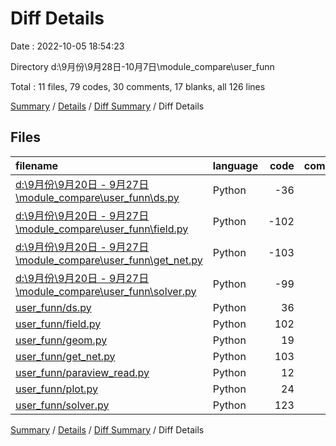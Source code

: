 # Diff Details

Date : 2022-10-05 18:54:23

Directory d:\\9月份\\9月28日-10月7日\\module_compare\\user_funn

Total : 11 files,  79 codes, 30 comments, 17 blanks, all 126 lines

[Summary](results.md) / [Details](details.md) / [Diff Summary](diff.md) / Diff Details

## Files
| filename | language | code | comment | blank | total |
| :--- | :--- | ---: | ---: | ---: | ---: |
| [d:\9月份\9月20日 - 9月27日\module_compare\user_funn\ds.py](/d:%5C9%E6%9C%88%E4%BB%BD%5C9%E6%9C%8820%E6%97%A5%20-%209%E6%9C%8827%E6%97%A5%5Cmodule_compare%5Cuser_funn%5Cds.py) | Python | -36 | -20 | -9 | -65 |
| [d:\9月份\9月20日 - 9月27日\module_compare\user_funn\field.py](/d:%5C9%E6%9C%88%E4%BB%BD%5C9%E6%9C%8820%E6%97%A5%20-%209%E6%9C%8827%E6%97%A5%5Cmodule_compare%5Cuser_funn%5Cfield.py) | Python | -102 | -22 | -25 | -149 |
| [d:\9月份\9月20日 - 9月27日\module_compare\user_funn\get_net.py](/d:%5C9%E6%9C%88%E4%BB%BD%5C9%E6%9C%8820%E6%97%A5%20-%209%E6%9C%8827%E6%97%A5%5Cmodule_compare%5Cuser_funn%5Cget_net.py) | Python | -103 | -5 | -10 | -118 |
| [d:\9月份\9月20日 - 9月27日\module_compare\user_funn\solver.py](/d:%5C9%E6%9C%88%E4%BB%BD%5C9%E6%9C%8820%E6%97%A5%20-%209%E6%9C%8827%E6%97%A5%5Cmodule_compare%5Cuser_funn%5Csolver.py) | Python | -99 | -56 | -29 | -184 |
| [user_funn/ds.py](/user_funn/ds.py) | Python | 36 | 20 | 9 | 65 |
| [user_funn/field.py](/user_funn/field.py) | Python | 102 | 23 | 28 | 153 |
| [user_funn/geom.py](/user_funn/geom.py) | Python | 19 | 0 | 4 | 23 |
| [user_funn/get_net.py](/user_funn/get_net.py) | Python | 103 | 5 | 10 | 118 |
| [user_funn/paraview_read.py](/user_funn/paraview_read.py) | Python | 12 | 0 | 0 | 12 |
| [user_funn/plot.py](/user_funn/plot.py) | Python | 24 | 11 | 6 | 41 |
| [user_funn/solver.py](/user_funn/solver.py) | Python | 123 | 74 | 33 | 230 |

[Summary](results.md) / [Details](details.md) / [Diff Summary](diff.md) / Diff Details